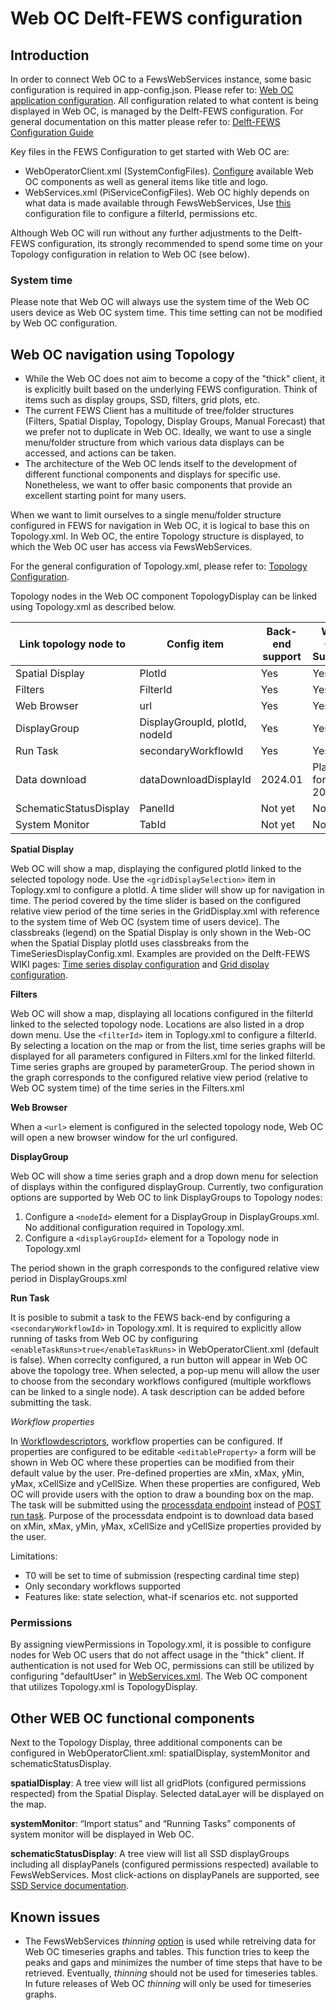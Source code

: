 # Web OC Delft-FEWS configuration

## Introduction

In order to connect Web OC to a FewsWebServices instance, some basic configuration is required in app-config.json. Please refer to: [Web OC application configuration](https://deltares.github.io/fews-web-oc/app_configuration/).
All configuration related to what content is being displayed in Web OC, is managed by the Delft-FEWS configuration. For general documentation on this matter please refer to: [Delft-FEWS Configuration Guide](https://publicwiki.deltares.nl/display/FEWSDOC/Configuring+Delft-FEWS+-+Configuration+Guide)

Key files in the FEWS Configuration to get started with Web OC are:

- WebOperatorClient.xml (SystemConfigFiles). [Configure](https://publicwiki.deltares.nl/display/FEWSDOC/11+Web+Operator+Client) available Web OC components as well as general items like title and logo.
- WebServices.xml (PiServiceConfigFiles). Web OC highly depends on what data is made available through FewsWebServices, Use [this](https://publicwiki.deltares.nl/pages/viewpage.action?pageId=220266993) configuration file to configure a filterId, permissions etc.

Although Web OC will run without any further adjustments to the Delft-FEWS configuration, its strongly recommended to spend some time on your Topology configuration in relation to Web OC (see below).

### System time

Please note that Web OC will always use the system time of the Web OC users device as Web OC system time. This time setting can not be modified by Web OC configuration.

## Web OC navigation using Topology

- While the Web OC does not aim to become a copy of the "thick" client, it is explicitly built based on the underlying FEWS configuration. Think of items such as display groups, SSD, filters, grid plots, etc.
- The current FEWS Client has a multitude of tree/folder structures (Filters, Spatial Display, Topology, Display Groups, Manual Forecast) that we prefer not to duplicate in Web OC. Ideally, we want to use a single menu/folder structure from which various data displays can be accessed, and actions can be taken.
- The architecture of the Web OC lends itself to the development of different functional components and displays for specific use. Nonetheless, we want to offer basic components that provide an excellent starting point for many users.

When we want to limit ourselves to a single menu/folder structure configured in FEWS for navigation in Web OC, it is logical to base this on Topology.xml. In Web OC, the entire Topology structure is displayed, to which the Web OC user has access via FewsWebServices.

For the general configuration of Topology.xml, please refer to: [Topology Configuration](https://publicwiki.deltares.nl/display/FEWSDOC/24+Topology).

Topology nodes in the Web OC component TopologyDisplay can be linked using Topology.xml as described below.

| **Link topology node to** | **Config item**                  | **Back-end support** | **Web OC Support** |
| ------------------------- | ---------------                  | -------------------- | ------------------ |
| Spatial Display           | PlotId                           | Yes                  | Yes                |
| Filters                   | FilterId                         | Yes                  | Yes                |
| Web Browser               | url                              | Yes                  | Yes                |
| DisplayGroup              | DisplayGroupId, plotId, nodeId   | Yes                  | Yes                |
| Run Task                  | secondaryWorkflowId              | Yes                  | Yes                |
| Data download             | dataDownloadDisplayId            | 2024.01              | Planned for 2024   |
| SchematicStatusDisplay    | PanelId                          | Not yet              | Not yet            |
| System Monitor            | TabId                            | Not yet              | Not yet            |

**Spatial Display**

Web OC will show a map, displaying the configured plotId linked to the selected topology node. Use the `<gridDisplaySelection>` item in Toplogy.xml to configure a plotId. A time slider will show up for navigation in time. The period covered by the time slider is based on the configured relative view period of the time series in the GridDisplay.xml with reference to the system time of Web OC (system time of users device).
The classbreaks (legend) on the Spatial Display is only shown in the Web-OC when the Spatial Display plotId uses classbreaks from the TimeSeriesDisplayConfig.xml. Examples are provided on the Delft-FEWS WIKI pages: [Time series display configuration](https://publicwiki.deltares.nl/display/FEWSDOC/02+Time+Series+Display+Configuration) and [Grid display configuration](https://publicwiki.deltares.nl/display/FEWSDOC/01+Grid+Display#id-01GridDisplay-_Toc154574473_Toc95297306classBreaks). 

**Filters**

Web OC will show a map, displaying all locations configured in the filterId linked to the selected topology node. Locations are also listed in a drop down menu. Use the `<filterId>` item in Toplogy.xml to configure a filterId. By selecting a location on the map or from the list, time series graphs will be displayed for all parameters configured in Filters.xml for the linked filterId. Time series graphs are grouped by parameterGroup. The period shown in the graph corresponds to the configured relative view period (relative to Web OC system time) of the time series in the Filters.xml

**Web Browser**

When a `<url>` element is configured in the selected topology node, Web OC will open a new browser window for the url configured.

**DisplayGroup**

Web OC will show a time series graph and a drop down menu for selection of displays within the configured displayGroup. Currently, two configuration options are supported by Web OC to link DisplayGroups to Topology nodes:

1. Configure a `<nodeId>` element for a DisplayGroup in DisplayGroups.xml. No additional configuration required in Topology.xml.
2. Configure a `<displayGroupId>` element for a Topology node in Topology.xml

The period shown in the graph corresponds to the configured relative view period in DisplayGroups.xml

**Run Task**

It is posible to submit a task to the FEWS back-end by configuring a `<secondaryWorkflowId>` in Topology.xml. It is required to explicitly allow running of tasks from Web OC by configuring `<enableTaskRuns>true</enableTaskRuns>` in WebOperatorClient.xml (default is false). When correclty configured, a run button will appear in Web OC above the topology tree. When selected, a pop-up menu will allow the user to choose from the secondary workflows configured (multiple workflows can be linked to a single node). A task description can be added before submitting the task. 

_Workflow properties_

In [Workflowdescriptors](https://publicwiki.deltares.nl/display/FEWSDOC/13+WorkflowDescriptors), workflow properties can be configured. If properties are configured to be editable `<editableProperty>` a form will be shown in Web OC where these properties can be modified from their default value by the user. 
Pre-defined properties are xMin, xMax, yMin, yMax, xCellSize and yCellSize. When these properties are configured, Web OC will provide users with the option to draw a bounding box on the map. The task will be submitted using the [processdata endpoint](https://publicwiki.deltares.nl/display/FEWSDOC/FEWS+PI+REST+Web+Service#FEWSPIRESTWebService-GETprocessdata(2017.02)) instead of [POST run task](https://publicwiki.deltares.nl/display/FEWSDOC/FEWS+PI+REST+Web+Service#FEWSPIRESTWebService-POSTruntask(2017.02)). Purpose of the processdata endpoint is to download data based on xMin, xMax, yMin, yMax, xCellSize and yCellSize properties provided by the user.

Limitations:
- T0 will be set to time of submission (respecting cardinal time step)
- Only secondary workflows supported
- Features like: state selection, what-if scenarios etc. not supported

### Permissions

By assigning viewPermissions in Topology.xml, it is possible to configure nodes for Web OC users that do not affect usage in the "thick" client. If authentication is not used for Web OC, permissions can still be utilized by configuring "defaultUser" in [WebServices.xml](https://publicwiki.deltares.nl/pages/viewpage.action?pageId=220266993). The Web OC component that utilizes Topology.xml is TopologyDisplay.

## Other WEB OC functional components

Next to the Topology Display, three additional components can be configured in WebOperatorClient.xml: spatialDisplay, systemMonitor and schematicStatusDisplay.

**spatialDisplay**: A tree view will list all gridPlots (configured permissions respected) from the Spatial Display. Selected dataLayer will be displayed on the map.

**systemMonitor**: “Import status” and “Running Tasks” components of system monitor will be displayed in Web OC.

**schematicStatusDisplay**: A tree view will list all SSD displayGroups including all displayPanels (configured permissions respected) available to FewsWebServices. Most click-actions on displayPanels are supported, see [SSD Service documentation](https://publicwiki.deltares.nl/display/FEWSDOC/FEWS+Schematic+Status+Display+%28SSD%29+Web+Service).

## Known issues

- The FewsWebServices _thinning_ [option](https://publicwiki.deltares.nl/display/FEWSDOC/FEWS+PI+REST+Web+Service#FEWSPIRESTWebService-GETtimeseries) is used while retreiving data for Web OC timeseries graphs and tables. This function tries to keep the peaks and gaps and minimizes the number of time steps that have to be retrieved. Eventually, _thinning_ should not be used for timeseries tables. In future releases of Web OC _thinning_ will only be used for timeseries graphs.
